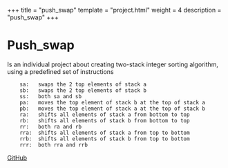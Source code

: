 +++
title = "push_swap"
template = "project.html"
weight = 4
description = "push_swap"
+++

# Push_swap

Is an individual project about creating two-stack integer sorting algorithm,
using a predefined set of instructions

		sa:   swaps the 2 top elements of stack a
		sb:   swaps the 2 top elements of stack b
		ss:   both sa and sb
		pa:   moves the top element of stack b at the top of stack a
		pb:   moves the top element of stack a at the top of stack b
		ra:   shifts all elements of stack a from bottom to top
		rb:   shifts all elements of stack b from bottom to top
		rr:   both ra and rb
		rra:  shifts all elements of stack a from top to bottom
		rrb:  shifts all elements of stack b from top to bottom
		rrr:  both rra and rrb

[GitHub](https://github.com/sebamiro/push_swap42/)
